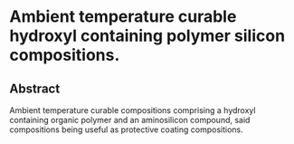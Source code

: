 # Ambient temperature curable hydroxyl containing polymer silicon compositions.

## Abstract
Ambient temperature curable compositions comprising a hydroxyl containing organic polymer and an aminosilicon compound, said compositions being useful as protective coating compositions.